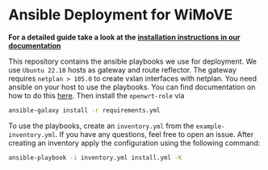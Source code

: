 # Ansible Deployment for WiMoVE

**For a detailed guide take a look at the [installation instructions in our documentation](https://wimove-oss.github.io/docs/setup/)**

This repository contains the ansible playbooks we use for deployment. We use `Ubuntu 22.10` hosts as gateway and route reflector. The gateway requires `netplan > 105.0` to create vxlan interfaces with netplan. You need ansible on your host to use the playbooks. You can find documentation on how to do this [here](https://docs.ansible.com/ansible/latest/installation_guide/intro_installation.html). Then install the `openwrt-role` via

```bash
ansible-galaxy install -r requirements.yml
```

To use the playbooks, create an `inventory.yml` from the `example-inventory.yml`. If you have any questions, feel free to open an issue.
After creating an inventory apply the configuration using the following command:

```bash
ansible-playbook -i inventory.yml install.yml -K
```
